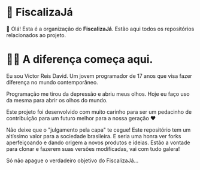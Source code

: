 # 🔎 FiscalizaJá
👋 Olá! Esta é a organização do **FiscalizaJá**. Estão aqui todos os repositórios relacionados ao projeto.

# 🙋‍♂️ A diferença começa aqui.
Eu sou Victor Reis David. Um jovem programador de 17 anos que visa fazer diferença no mundo contemporâneo.

Programação me tirou da depressão e abriu meus olhos. Hoje eu faço uso da mesma para abrir os olhos do mundo.

Este projeto foi desenvolvido com muito carinho para ser um pedacinho de contribuição para um futuro melhor para a nossa geração ❤

Não deixe que o "julgamento pela capa" te cegue! Este repositório tem um altíssimo valor para a sociedade brasileira. E seria uma honra ver forks aperfeiçoando e dando origem a novos produtos e ideias. Estão a vontade para clonar e fazerem suas versões modificadas, vai com tudo galera!

Só não apague o verdadeiro objetivo do FiscalizaJá...
